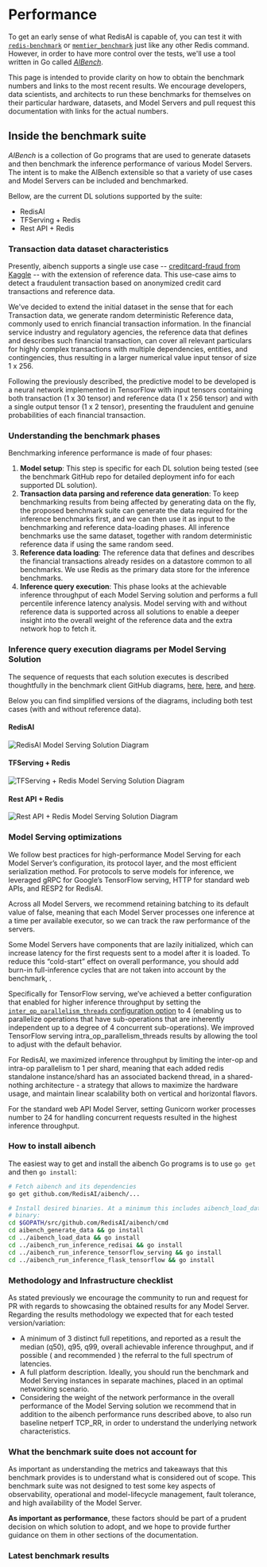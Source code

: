 # Performance
To get an early sense of what RedisAI is capable of, you can test it with [`redis-benchmark`](https://redis.io/topics/benchmarks) or [`memtier_benchmark`](https://github.com/RedisLabs/memtier_benchmark) just like any other Redis command. However, in order to have more control over the tests, we'll use a tool written in Go called [_AIBench_](https://github.com/RedisAI/aibench).

This page is intended to provide clarity on how to obtain the benchmark numbers and links to the most recent results. We encourage developers, data scientists, and architects to run these benchmarks for themselves on their particular hardware, datasets, and Model Servers and pull request this documentation with links for the actual numbers.

## Inside the benchmark suite
_AIBench_ is a collection of Go programs that are used to generate datasets and then benchmark the inference performance of various Model Servers. The intent is to make the AIBench extensible so that a variety of use cases and Model Servers can be included and benchmarked.

Bellow, are the current DL solutions supported by the suite:

- RedisAI
- TFServing + Redis
- Rest API + Redis

### Transaction data dataset characteristics
Presently, aibench supports a single use case -- [creditcard-fraud from Kaggle](https://www.kaggle.com/mlg-ulb/creditcardfraud) -- with the extension of reference data. This use-case aims to detect a fraudulent transaction based on anonymized credit card transactions and reference data.

We've decided to extend the initial dataset in the sense that for each Transaction data, we generate random deterministic Reference data, commonly used to enrich financial transaction information. In the financial service industry and regulatory agencies, the reference data that defines and describes such financial transaction, can cover all relevant particulars for highly complex transactions with multiple dependencies, entities, and contingencies, thus resulting in a larger numerical value input tensor of size 1 x 256.

Following the previously described, the predictive model to be developed is a neural network implemented in TensorFlow with input tensors containing both transaction (1 x 30 tensor) and reference data (1 x 256 tensor) and with a single output tensor (1 x 2 tensor), presenting the fraudulent and genuine probabilities of each financial transaction.

### Understanding the benchmark phases
Benchmarking inference performance is made of four phases:

1. **Model setup**: This step is specific for each DL solution being tested (see the benchmark GitHub repo for detailed deployment info for each supported DL solution).
2. **Transaction data parsing and reference data generation**: To keep benchmarking results from being affected by generating data on the fly, the proposed benchmark suite can generate the data required for the inference benchmarks first, and we can then use it as input to the benchmarking and reference data-loading phases. All inference benchmarks use the same dataset, together with random deterministic reference data if using the same random seed.
3. **Reference data loading**: The reference data that defines and describes the financial transactions already resides on a datastore common to all benchmarks. We use Redis as the primary data store for the inference benchmarks.
4. **Inference query execution**: This phase looks at the achievable inference throughput of each Model Serving solution and performs a full percentile inference latency analysis. Model serving with and without reference data is supported across all solutions to enable a deeper insight into the overall weight of the reference data and the extra network hop to fetch it.

### Inference query execution diagrams per Model Serving Solution
The sequence of requests that each solution executes is described thoughtfully in the benchmark client GitHub diagrams, [here](https://github.com/RedisAI/aibench/blob/master/docs/redisai.md), [here](https://github.com/RedisAI/aibench/blob/master/docs/tfserving_and_redis.md), and [here](https://github.com/RedisAI/aibench/blob/master/docs/restapi_and_redis.md#aibench-supplemental-guide-dl-rest-api-and-redis).

Below you can find simplified versions of the diagrams, including both test cases (with and without reference data).

#### RedisAI
![RedisAI Model Serving Solution Diagram](images/redisai_modelserver.png "RedisAI Model Serving Solution Diagram")


#### TFServing + Redis
![TFServing + Redis Model Serving Solution Diagram](images/tfs_modelserver.png "TFServing + Redis Model Serving Solution Diagram")

#### Rest API + Redis
![Rest API + Redis Model Serving Solution Diagram](images/flask_modelserver.png "Rest API + Redis Model Serving Solution Diagram")


### Model Serving optimizations
We follow best practices for high-performance Model Serving for each Model Server’s configuration, its protocol layer, and the most efficient serialization method. For protocols to serve models for inference, we leveraged gRPC for Google’s TensorFlow serving, HTTP for standard web APIs, and RESP2 for RedisAI.

Across all Model Servers, we recommend retaining batching to its default value of false, meaning that each Model Server processes one inference at a time per available executor, so we can track the raw performance of the servers.

Some Model Servers have components that are lazily initialized, which can increase latency for the first requests sent to a model after it is loaded. To reduce this “cold-start” effect on overall performance, you should add burn-in full-inference cycles that are not taken into account by the benchmark, .

Specifically for TensorFlow serving, we’ve achieved a better configuration that enabled for higher inference throughput by setting the [`inter_op_parallelism_threads` configuration option](configuration.md#inter_op_parallelism_threads) to 4 (enabling us to parallelize operations that have sub-operations that are inherently independent up to a degree of 4 concurrent sub-operations). We improved TensorFlow serving intra_op_parallelism_threads results by allowing the tool to adjust with the default behavior.

For RedisAI, we maximized inference throughput by limiting the inter-op and intra-op parallelism to 1 per shard, meaning that each added redis standalone instance/shard has an associated backend thread, in a shared-nothing architecture - a strategy that allows to maximize the hardware usage, and maintain linear scalability both on vertical and horizontal flavors.

For the standard web API Model Server, setting Gunicorn worker processes number to 24 for handling concurrent requests resulted in the highest inference throughput.

### How to install aibench
The easiest way to get and install the aibench Go programs is to use
`go get` and then `go install`:

```bash
# Fetch aibench and its dependencies
go get github.com/RedisAI/aibench/...

# Install desired binaries. At a minimum this includes aibench_load_data, and one aibench_run_inference_*
# binary:
cd $GOPATH/src/github.com/RedisAI/aibench/cmd
cd aibench_generate_data && go install
cd ../aibench_load_data && go install
cd ../aibench_run_inference_redisai && go install
cd ../aibench_run_inference_tensorflow_serving && go install
cd ../aibench_run_inference_flask_tensorflow && go install
```

### Methodology and Infrastructure checklist
As stated previously we encourage the community to run and request for PR with regards to showcasing the obtained results for any Model Server. Regarding the results methodology we expected that for each tested version/variation:

- A minimum of 3 distinct full repetitions, and reported as a result the median (q50), q95, q99, overall achievable inference throughput, and if possible ( and recommended ) the referral to the full spectrum of latencies.
- A full platform description. Ideally, you should run the benchmark and Model Serving instances in separate machines, placed in an optimal networking scenario.
- Considering the weight of the network performance in the overall performance of the Model Serving solution we recommend that in addition to the aibench performance runs described above, to also run baseline netperf TCP_RR, in order to understand the underlying network characteristics.

### What the benchmark suite does not account for
As important as understanding the metrics and takeaways that this benchmark provides is to understand what is considered out of scope. This benchmark suite was not designed to test some key aspects of observability, operational and model-lifecycle management, fault tolerance, and high availability of the Model Server.

**As important as performance**, these factors should be part of a prudent decision on which solution to adopt, and we hope to provide further guidance on them in other sections of the documentation.

### Latest benchmark results

